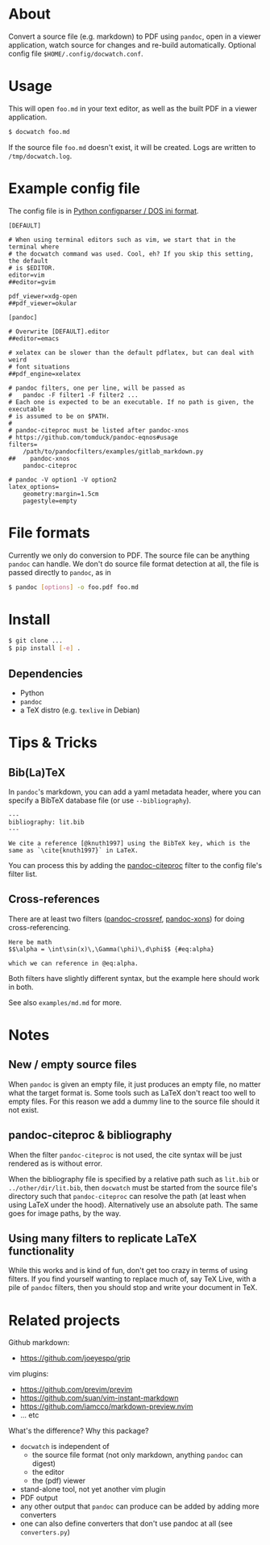 About
=====

Convert a source file (e.g. markdown) to PDF using `pandoc`, open in a viewer
application, watch source for changes and re-build automatically. Optional
config file `$HOME/.config/docwatch.conf`.

Usage
=====

This will open `foo.md` in your text editor, as well as the built PDF in a
viewer application.

```sh
$ docwatch foo.md
```

If the source file `foo.md` doesn't exist, it will be created. Logs are written
to `/tmp/docwatch.log`.

Example config file
===================

The config file is in [Python configparser / DOS ini
format](https://docs.python.org/3.8/library/configparser.html).

```dosini
[DEFAULT]

# When using terminal editors such as vim, we start that in the terminal where
# the docwatch command was used. Cool, eh? If you skip this setting, the default
# is $EDITOR.
editor=vim
##editor=gvim

pdf_viewer=xdg-open
##pdf_viewer=okular

[pandoc]

# Overwrite [DEFAULT].editor
##editor=emacs

# xelatex can be slower than the default pdflatex, but can deal with weird
# font situations
##pdf_engine=xelatex

# pandoc filters, one per line, will be passed as
#   pandoc -F filter1 -F filter2 ...
# Each one is expected to be an executable. If no path is given, the executable
# is assumed to be on $PATH.
#
# pandoc-citeproc must be listed after pandoc-xnos
# https://github.com/tomduck/pandoc-eqnos#usage
filters=
    /path/to/pandocfilters/examples/gitlab_markdown.py
##    pandoc-xnos
    pandoc-citeproc

# pandoc -V option1 -V option2
latex_options=
    geometry:margin=1.5cm
    pagestyle=empty
```

File formats
============

Currently we only do conversion to PDF. The source file can be anything `pandoc`
can handle. We don't do source file format detection at all, the file is passed
directly to `pandoc`, as in

```sh
$ pandoc [options] -o foo.pdf foo.md
```

Install
=======

```sh
$ git clone ...
$ pip install [-e] .
```

Dependencies
------------

* Python
* `pandoc`
* a TeX distro (e.g. `texlive` in Debian)


Tips & Tricks
=============

Bib(La)TeX
----------

In `pandoc`'s markdown, you can add a yaml metadata header, where you can
specify a BibTeX database file (or use `--bibliography`).

```
---
bibliography: lit.bib
---

We cite a reference [@knuth1997] using the BibTeX key, which is the
same as `\cite{knuth1997}` in LaTeX.
```

You can process this by adding the [pandoc-citeproc] filter to the config
file's filter list.


Cross-references
----------------

There are at least two filters ([pandoc-crossref], [pandoc-xons]) for doing
cross-referencing.

```
Here be math
$$\alpha = \int\sin(x)\,\Gamma(\phi)\,d\phi$$ {#eq:alpha}

which we can reference in @eq:alpha.
```

Both filters have slightly different syntax, but the example here should work
in both.

See also `examples/md.md` for more.

Notes
=====

New / empty source files
------------------------

When `pandoc` is given an empty file, it just produces an empty file, no matter
what the target format is. Some tools such as LaTeX don't react too well to
empty files. For this reason we add a dummy line to the source file should it
not exist.

pandoc-citeproc & bibliography
------------------------------

When the filter `pandoc-citeproc` is not used, the cite syntax will be just
rendered as is without error.

When the bibliography file is specified by a relative path such as `lit.bib` or
`../other/dir/lit.bib`, then `docwatch` must be started from the source file's
directory such that `pandoc-citeproc` can resolve the path (at least when using
LaTeX under the hood). Alternatively use an absolute path. The same goes for
image paths, by the way.

Using many filters to replicate LaTeX functionality
---------------------------------------------------

While this works and is kind of fun, don't get too crazy in terms of using
filters. If you find yourself wanting to replace much of, say TeX Live, with a
pile of `pandoc` filters, then you should stop and write your document in TeX.

Related projects
================

Github markdown:

* https://github.com/joeyespo/grip

vim plugins:

* https://github.com/previm/previm
* https://github.com/suan/vim-instant-markdown
* https://github.com/iamcco/markdown-preview.nvim
* ... etc

What's the difference? Why this package?

* `docwatch` is independent of
    * the source file format (not only markdown, anything `pandoc` can digest)
    * the editor
    * the (pdf) viewer
* stand-alone tool, not yet another vim plugin
* PDF output
* any other output that `pandoc` can produce can be added by adding more
  converters
* one can also define converters that don't use pandoc at all (see
  `converters.py`)


[pandoc-citeproc]: https://github.com/jgm/pandoc-citeproc
[pandoc-crossref]: https://github.com/lierdakil/pandoc-crossref
[pandoc-xons]: https://github.com/tomduck/pandoc-xnos
